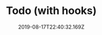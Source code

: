 ---
title: Todo (with hooks)
date: "2019-08-17T22:40:32.169Z"
description: A todo app I built when learning React hooks and styled-components to understand how they work better. All components are function components and styling done with styled-components
type: work
published: true
tech: React, styled-components, Netlify, Twitter Bootstrap
link: https://todo-hook.netlify.com
repo: todo-hooks
position: 2
---
